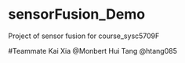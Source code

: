 # sensorFusion_Demo
Project of sensor fusion for course_sysc5709F

#Teammate
Kai Xia   @Monbert
Hui Tang  @htang085
